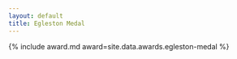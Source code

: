 ```yaml
---
layout: default
title: Egleston Medal
---
```


{% include award.md award=site.data.awards.egleston-medal %}

